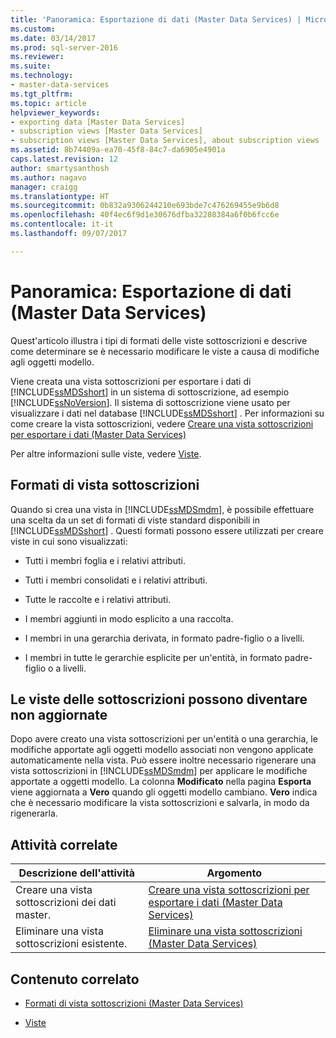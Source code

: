 ```yaml
---
title: 'Panoramica: Esportazione di dati (Master Data Services) | Microsoft Docs'
ms.custom: 
ms.date: 03/14/2017
ms.prod: sql-server-2016
ms.reviewer: 
ms.suite: 
ms.technology:
- master-data-services
ms.tgt_pltfrm: 
ms.topic: article
helpviewer_keywords:
- exporting data [Master Data Services]
- subscription views [Master Data Services]
- subscription views [Master Data Services], about subscription views
ms.assetid: 8b74409a-ea70-45f8-84c7-da6905e4901a
caps.latest.revision: 12
author: smartysanthosh
ms.author: nagavo
manager: craigg
ms.translationtype: HT
ms.sourcegitcommit: 0b832a9306244210e693bde7c476269455e9b6d8
ms.openlocfilehash: 40f4ec6f9d1e30676dfba32288384a6f0b6fcc6e
ms.contentlocale: it-it
ms.lasthandoff: 09/07/2017

---
```

# <a name="overview-exporting-data-master-data-services"></a>Panoramica: Esportazione di dati (Master Data Services)
  Quest'articolo illustra i tipi di formati delle viste sottoscrizioni e descrive come determinare se è necessario modificare le viste a causa di modifiche agli oggetti modello.  
  
 Viene creata una vista sottoscrizioni per esportare i dati di [!INCLUDE[ssMDSshort](../includes/ssmdsshort-md.md)] in un sistema di sottoscrizione, ad esempio [!INCLUDE[ssNoVersion](../includes/ssnoversion-md.md)]. Il sistema di sottoscrizione viene usato per visualizzare i dati nel database [!INCLUDE[ssMDSshort](../includes/ssmdsshort-md.md)] .  Per informazioni su come creare la vista sottoscrizioni, vedere [Creare una vista sottoscrizioni per esportare i dati &#40;Master Data Services&#41;](../master-data-services/create-a-subscription-view-to-export-data-master-data-services.md)  
  
 Per altre informazioni sulle viste, vedere [Viste](../relational-databases/views/views.md).  
  
## <a name="subscription-view-formats"></a>Formati di vista sottoscrizioni  
 Quando si crea una vista in [!INCLUDE[ssMDSmdm](../includes/ssmdsmdm-md.md)], è possibile effettuare una scelta da un set di formati di viste standard disponibili in [!INCLUDE[ssMDSshort](../includes/ssmdsshort-md.md)] . Questi formati possono essere utilizzati per creare viste in cui sono visualizzati:  
  
-   Tutti i membri foglia e i relativi attributi.  
  
-   Tutti i membri consolidati e i relativi attributi.  
  
-   Tutte le raccolte e i relativi attributi.  
  
-   I membri aggiunti in modo esplicito a una raccolta.  
  
-   I membri in una gerarchia derivata, in formato padre-figlio o a livelli.  
  
-   I membri in tutte le gerarchie esplicite per un'entità, in formato padre-figlio o a livelli.  
  
## <a name="subscription-views-can-become-out-of-date"></a>Le viste delle sottoscrizioni possono diventare non aggiornate  
 Dopo avere creato una vista sottoscrizioni per un'entità o una gerarchia, le modifiche apportate agli oggetti modello associati non vengono applicate automaticamente nella vista. Può essere inoltre necessario rigenerare una vista sottoscrizioni in [!INCLUDE[ssMDSmdm](../includes/ssmdsmdm-md.md)] per applicare le modifiche apportate a oggetti modello. La colonna **Modificato** nella pagina **Esporta** viene aggiornata a **Vero** quando gli oggetti modello cambiano. **Vero** indica che è necessario modificare la vista sottoscrizioni e salvarla, in modo da rigenerarla.  
  
## <a name="related-tasks"></a>Attività correlate  
  
|Descrizione dell'attività|Argomento|  
|----------------------|-----------|  
|Creare una vista sottoscrizioni dei dati master.|[Creare una vista sottoscrizioni per esportare i dati &#40;Master Data Services&#41;](../master-data-services/create-a-subscription-view-to-export-data-master-data-services.md)|  
|Eliminare una vista sottoscrizioni esistente.|[Eliminare una vista sottoscrizioni &#40;Master Data Services&#41;](../master-data-services/delete-a-subscription-view-master-data-services.md)|  
  
## <a name="related-content"></a>Contenuto correlato  
  
-   [Formati di vista sottoscrizioni &#40;Master Data Services&#41;](../master-data-services/subscription-view-formats-master-data-services.md)  
  
-   [Viste](../relational-databases/views/views.md)  
  
  
